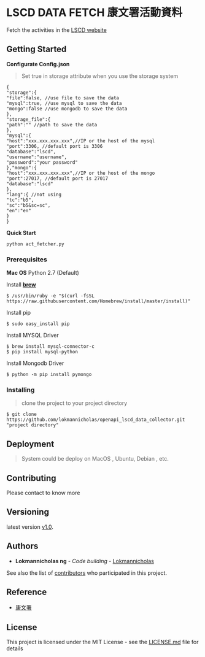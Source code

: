 # LSCD DATA FETCH 康文署活動資料
Fetch the activities in the [LSCD website]( http://www.lcsd.gov.hk/tc/programmes/enrolment/enrolmentrsp.html)

## Getting Started

**Configurate Config.json**
> Set true in storage attribute when you use the storage system
```
{
"storage":{
"file":false, //use file to save the data
"mysql":true, //use mysql to save the data
"mongo":false //use mongodb to save the data
},
"storage_file":{
"path":"" //path to save the data
},
"mysql":{
"host":"xxx.xxx.xxx.xxx",//IP or the host of the mysql 
"port":3306, //default port is 3306 
"database":"lscd", 
"username":"username",
"password":"your password"
},"mongo":{ 
"host":"xxx.xxx.xxx.xxx",//IP or the host of the mongo 
"port":27017, //default port is 27017 
"database":"lscd"
},
"lang":{ //not using
"tc":"b5",
"sc":"b5&sc=sc",
"en":"en"
}
}
```

**Quick Start**
```
python act_fetcher.py
```

### Prerequisites

**Mac OS**
Python 2.7 (Default)

Install **[brew](https://brew.sh/)**
```
$ /usr/bin/ruby -e "$(curl -fsSL https://raw.githubusercontent.com/Homebrew/install/master/install)"
```
Install pip
``` 
$ sudo easy_install pip
```
Install MYSQL Driver
```
$ brew install mysql-connector-c
$ pip install mysql-python
```
Install Mongodb Driver
```
$ python -m pip install pymongo
```

### Installing
> clone the project to your project directory
```
$ git clone https://github.com/lokmannicholas/openapi_lscd_data_collector.git "project directory"
```

## Deployment

>System could be deploy on MacOS , Ubuntu, Debian , etc.

## Contributing

Please contact to know more

## Versioning

latest version [v1.0](https://github.com/lokmannicholas/openapi_lscd_data_collector/tags). 

## Authors

* **Lokmannicholas ng** - *Code building* - [Lokmannicholas](https://github.com/lokmannicholas)

See also the list of [contributors](https://github.com/lokmannicholas/openapi_lscd_data_collector/graphs/contributors) who participated in this project.

## Reference
* [康文署]( http://www.lcsd.gov.hk/) 

## License

This project is licensed under the MIT License - see the [LICENSE.md](LICENSE.md) file for details
